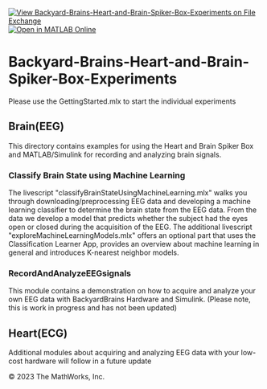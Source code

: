 [![View Backyard-Brains-Heart-and-Brain-Spiker-Box-Experiments on File Exchange](https://www.mathworks.com/matlabcentral/images/matlab-file-exchange.svg)](https://www.mathworks.com/matlabcentral/fileexchange/84610-backyard-brains-heart-and-brain-spiker-box-experiments) [![Open in MATLAB Online](https://www.mathworks.com/images/responsive/global/open-in-matlab-online.svg)](https://matlab.mathworks.com/open/github/v1?repo=mathworks/Backyard-Brains-Heart-and-Brain-Spiker-Box-Experiments&file=Brain(EEG)/Classify%20Brain%20State%20using%20Machine%20Learning/classifyBrainStateUsingMachineLearning.mlx)

# Backyard-Brains-Heart-and-Brain-Spiker-Box-Experiments
Please use the GettingStarted.mlx to start the individual experiments

## Brain(EEG)
This directory contains examples for using the Heart and Brain Spiker Box and MATLAB/Simulink for recording and analyzing brain signals.

### Classify Brain State using Machine Learning
The livescript "classifyBrainStateUsingMachineLearning.mlx" walks you through downloading/preprocessing EEG data and developing a machine learning classifier to determine the brain state from the EEG data. From the data we develop a model that predicts whether the subject had the eyes open or closed during the acquisition of the EEG.
The additional livescript "exploreMachineLearningModels.mlx" offers an optional part that uses the Classification Learner App, provides an overview about machine learning in general and introduces K-nearest neighbor models.

### RecordAndAnalyzeEEGsignals
This module contains a demonstration on how to acquire and analyze your own EEG data with BackyardBrains Hardware and Simulink. (Please note, this is work in progress and has not been updated)


## Heart(ECG)
Additional modules about acquiring and analyzing EEG data with your low-cost hardware will follow in a future update


© 2023 The MathWorks, Inc.

